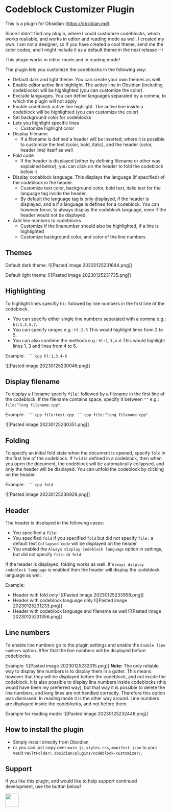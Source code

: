 # Codeblock Customizer Plugin

This is a plugin for Obsidian (https://obsidian.md).

Since I didn't find any plugin, where I could customize codeblocks, which works realiable, and works in editor and reading mode as well, I created my own. I am not a designer, so if you have created a cool theme, send me the color codes, and I might include it as a default theme in the next release :-)

This plugin works in editor mode and in reading mode!

The plugin lets you customize the codeblocks in the following way:
- Default dark and light theme. You can create your own themes as well.
- Enable editor active line highlight. The active line in Obsidian (including codeblocks) will be highlighted (you can customize the color).
- Exclude languages. You can define languages separated by a comma, to which the plugin will not apply
- Enable codeblock active line highlight. The active line inside a codeblock will be highlighted (you can customize the color)
- Set background color for codeblocks
- Lets you highlight specific lines
    - Customize highlight color
- Display filename
    - If a filename is defined a header will be inserted, where it is possible to customize the text (color, bold, italic), and the header (color, header line) itself as well
- Fold code
    - If the header is displayed (either by defining filename or other way explained below), you can click on the header to fold the codeblock below it 
- Display codeblock language. This displays the language (if specified) of the codeblock in the header. 
    - Customize text color, background color, bold text, italic text for the language tag inside the header.
    - By default the language tag is only displayed, if the header is displayed, and a if a language is defined for a codeblock. You can however force, to always display the codeblock language, even if the header would not be displayed.
- Add line numbers to codeblocks
    - Customize if the linenumber should also be highlighted, if a line is highlighted
    - Customize background color, and color of the line numbers

## Themes

Default dark theme:
![[Pasted image 20230125231644.png]]

Default light theme:
![[Pasted image 20230125231735.png]]

## Highlighting

To highlight lines specifiy `hl:` folowed by line numbers in the first line of the codeblock. 
- You can specify either single line numbers separated with a comma e.g.: `hl:1,3,5,7`.
- You can specify ranges e.g.: `hl:2-5` This would highlight lines from 2 to 5. 
- You can also combine the methods e.g.: `hl:1,3,4-6` This would highlight lines 1, 3 and lines from 4 to 6.

Example:
` ```cpp hl:1,3,4-6`

![[Pasted image 20230125230046.png]]

## Display filename

To display a filename specify `file:` followed by a filename in the first line of the codeblock. If the filename contains space, specify it between `""` e.g.: `file:"long filename.cpp"`.

Example:
` ```cpp file:test.cpp`
` ```cpp file:"long filename.cpp"`

![[Pasted image 20230125230351.png]]

## Folding

To specify an initial fold state when the document is opened, specify `fold` in the first line of the codeblock. If `fold` is defined in a codeblock, then when you open the document, the codeblock will be automatically collapsed, and only the header will be displayed. You can unfold the codeblock by clicking on the header.

Example:
` ```cpp fold`

![[Pasted image 20230125230928.png]]

## Header

The header is displayed in the following cases:
- You specified a `file:`
- You specified `fold` If you specified `fold` but did not specify `file:` a default text `Collapsed code` will be displayed on the header
- You enabled the `Always display codeblock language` option in settings, but did not specify `file:` or `fold`

If the header is displayed, folding works as well. If `Always display codeblock language` is enabled then the header will display the codeblock language as well.

Example:
- Header with fold only
![[Pasted image 20230125233958.png]]
- Header with codeblock language only
![[Pasted image 20230125231233.png]]
- Header with codeblock language and filename as well
![[Pasted image 20230125231356.png]]

## Line numbers

To enable line numbers go to the plugin settings and enable the `Enable line numbers` option. After that the line numbers will be displayed before codeblocks.

Example:
![[Pasted image 20230125232015.png]]
**Note:** The only reliable way to display line numbers is to display them in a gutter. This means however that they will be displayed before the codeblock, and not inside the codeblock. It is also possible to display line numbers inside codeblocks (this would have been my preferred way), but that way it is possible to delete the line numbers, and long lines are not handled correctly. Therefore this option was dismissed. In reading mode it is the other way around. Line numbers are displayed inside the codeblocks, and not before them. 

Example for reading mode:
![[Pasted image 20230125232448.png]]


## How to install the plugin

- Simply install directly from Obsidian
- or you can just copy over `main.js`, `styles.css`, `manifest.json` to your vault `VaultFolder/.obsidian/plugins/codeblock-customizer/`.

## Support

If you like this plugin, and would like to help support continued development, use the button below!

<a href="https://www.buymeacoffee.com/ThePirateKing"><img src="https://img.buymeacoffee.com/button-api/?text=Buy me a coffee&emoji=&slug=ThePirateKing&button_colour=e3e7ef&font_colour=262626&font_family=Inter&outline_colour=262626&coffee_colour=ff0000" height="42px"></a>